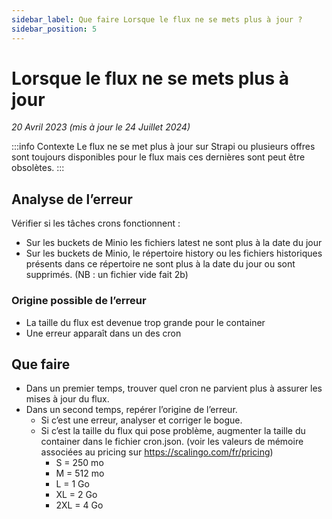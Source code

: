 ```yaml
---
sidebar_label: Que faire Lorsque le flux ne se mets plus à jour ?
sidebar_position: 5
---
```


# Lorsque le flux ne se mets plus à jour

_20 Avril 2023 (mis à jour le 24 Juillet 2024)_

:::info Contexte
Le flux ne se met plus à jour sur Strapi ou plusieurs offres sont toujours disponibles pour le flux mais ces dernières sont peut être obsolètes.
:::


## Analyse de l’erreur
Vérifier si les tâches crons fonctionnent : 
- Sur les buckets de Minio les fichiers latest ne sont plus à la date du jour
- Sur les buckets de Minio, le répertoire history ou les fichiers historiques présents dans ce répertoire ne sont plus à la date du jour ou sont supprimés.  (NB : un fichier vide fait 2b) 

### Origine possible de l’erreur
- La taille du flux est devenue trop grande pour le container
- Une erreur apparaît dans un des cron

## Que faire
- Dans un premier temps, trouver quel cron ne parvient plus à assurer les mises à jour du flux.
- Dans un second temps, repérer l’origine de l’erreur.
  - Si c’est une erreur, analyser et corriger le bogue.
  - Si c’est la taille du flux qui pose problème, augmenter la taille du container dans le fichier cron.json. (voir les valeurs de mémoire associées au pricing sur https://scalingo.com/fr/pricing)
	  - S = 250 mo
	  - M = 512 mo
	  - L = 1 Go
	  - XL = 2 Go
	  - 2XL = 4 Go

